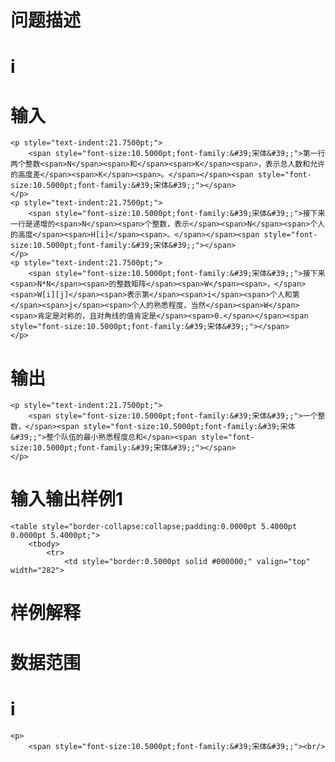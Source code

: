 

# 问题描述


	
# i


	
# 输入


	<p style="text-indent:21.7500pt;">
		<span style="font-size:10.5000pt;font-family:&#39;宋体&#39;;">第一行两个整数<span>N</span><span>和</span><span>K</span><span>，表示总人数和允许的高度差</span><span>K</span><span>。</span></span><span style="font-size:10.5000pt;font-family:&#39;宋体&#39;;"></span> 
	</p>
	<p style="text-indent:21.7500pt;">
		<span style="font-size:10.5000pt;font-family:&#39;宋体&#39;;">接下来一行是递增的<span>N</span><span>个整数，表示</span><span>N</span><span>个人的高度</span><span>H[i]</span><span>。</span></span><span style="font-size:10.5000pt;font-family:&#39;宋体&#39;;"></span> 
	</p>
	<p style="text-indent:21.7500pt;">
		<span style="font-size:10.5000pt;font-family:&#39;宋体&#39;;">接下来<span>N*N</span><span>的整数矩阵</span><span>W</span><span>，</span><span>W[i][j]</span><span>表示第</span><span>i</span><span>个人和第</span><span>j</span><span>个人的熟悉程度，当然</span><span>W</span><span>肯定是对称的，且对角线的值肯定是</span><span>0.</span></span><span style="font-size:10.5000pt;font-family:&#39;宋体&#39;;"></span> 
	</p>
	
# 输出


	<p style="text-indent:21.7500pt;">
		<span style="font-size:10.5000pt;font-family:&#39;宋体&#39;;">一个整数，</span><span style="font-size:10.5000pt;font-family:&#39;宋体&#39;;">整个队伍的最小熟悉程度总和</span><span style="font-size:10.5000pt;font-family:&#39;宋体&#39;;"></span> 
	</p>
	
# 输入输出样例<span>1</span><span>


	<table style="border-collapse:collapse;padding:0.0000pt 5.4000pt 0.0000pt 5.4000pt;">
		<tbody>
			<tr>
				<td style="border:0.5000pt solid #000000;" valign="top" width="282">
					
# 样例解释


	
# 数据范围


	
# i


	<p>
		<span style="font-size:10.5000pt;font-family:&#39;宋体&#39;;"><br/>
</span> 
	</p>
</div>
